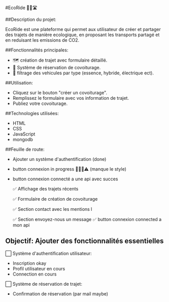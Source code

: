 #EcoRide 🌿🚙🛣️


##Description du projet:


EcoRide est une plateforme qui permet aux utilisateur de créer et partager des trajets de manière ecologique, en proposant les transports partagé et en reduisant les emissions de CO2.


##Fonctionnalités principales:
- 🗺️ création de trajet avec formulaire détaillé.
- 📅 Système de réservation de covoiturage.
- 🚗 filtrage des vehicules par type (essence, hybride, électrique ect).


##Utilisation:
- Cliquez sur le bouton "créer un covoiturage".
- Remplissez le formulaire avec vos information de trajet.
- Publiez votre covoiturage.

##Technologies utilisées:
- HTML
- CSS
- JavaScript
- mongodb


##Feuille de route:
- Ajouter un système d'authentification (done) 
- button connexion in progress 👩🏽‍💻⚠️ (manque le style)
- button connexion connecté a une api avec succes

  
   ✅ Affichage des trajets récents
  
   ✅ Formulaire de création de covoiturage

   ✅ Section contact avec les mentions l

   ✅ Section envoyez-nous un message
   ✅ button connexion connected a mon api
  

 ## Objectif: Ajouter des fonctionnalités essentielles
  
  ⬜️ Système d'authentification utilisateur:
  - Inscription okay
  - Profil utilisateur en cours
  - Connection en cours
 
  ⬜️ Système de réservation de trajet:
  - Confirmation de réservation (par mail maybe)
  

